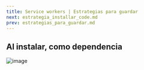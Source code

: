 ```yaml
---
title: Service workers | Estrategias para guardar
next: estrategia_installar_code.md
prev: estrategias_para_guardar.md
---
```


## Al instalar, como dependencia

![image](https://user-images.githubusercontent.com/5105812/39146524-621b3424-470d-11e8-8252-cf5bcde0c3fa.png)
